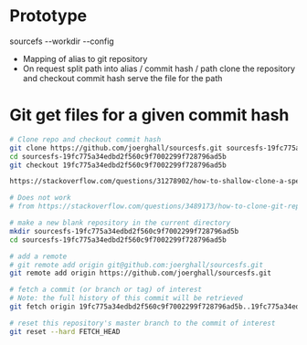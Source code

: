 # Prototype

sourcefs <mount point> --workdir <path> --config <path>

- Mapping of alias to git repository
- On request
    split path into alias / commit hash / path
    clone the repository and checkout commit hash
    serve the file for the path

# Git get files for a given commit hash
```bash
# Clone repo and checkout commit hash
git clone https://github.com/joerghall/sourcesfs.git sourcesfs-19fc775a34edbd2f560c9f7002299f728796ad5b
cd sourcesfs-19fc775a34edbd2f560c9f7002299f728796ad5b
git checkout 19fc775a34edbd2f560c9f7002299f728796ad5b

https://stackoverflow.com/questions/31278902/how-to-shallow-clone-a-specific-commit-with-depth-1
```

```bash
# Does not work
# from https://stackoverflow.com/questions/3489173/how-to-clone-git-repository-with-specific-revision-changeset

# make a new blank repository in the current directory
mkdir sourcesfs-19fc775a34edbd2f560c9f7002299f728796ad5b
cd sourcesfs-19fc775a34edbd2f560c9f7002299f728796ad5b

# add a remote
# git remote add origin git@github.com:joerghall/sourcesfs.git
git remote add origin https://github.com/joerghall/sourcesfs.git 

# fetch a commit (or branch or tag) of interest
# Note: the full history of this commit will be retrieved
git fetch origin 19fc775a34edbd2f560c9f7002299f728796ad5b..19fc775a34edbd2f560c9f7002299f728796ad5b

# reset this repository's master branch to the commit of interest
git reset --hard FETCH_HEAD

```
